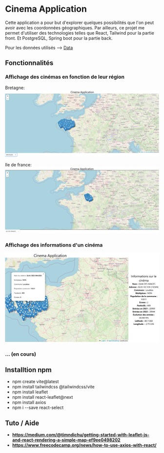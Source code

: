 # Cinema Application

Cette application a pour but d'explorer quelques possibilités que l'on peut avoir avec les coordonnées géographiques.
Par ailleurs, ce projet me permet d'utiliser des technologies telles que React, Tailwind pour la partie front. Et PostgreSQL, Spring boot
pour la partie back.

Pour les données utilisés --> [Data](Data/README.md)

## Fonctionnalités

### Affichage des cinémas en fonction de leur région

Bretagne:
![Carte Bretagne](public/assets/ReadMe_img/Bretagne.png)

Ile de france:
![Carte Bretagne](public/assets/ReadMe_img/Ile-de-france.png)

### Affichage des informations d'un cinéma
![Infomartions cinémas](public/assets/ReadMe_img/Information%20sur%20un%20cinema.png)

### ... (en cours)


## Installtion npm

- npm create vite@latest
- npm install tailwindcss @tailwindcss/vite
- npm install leaflet
- npm install react-leaflet@next
- npm install axios
- npm i --save react-select


## Tuto / Aide
- **https://medium.com/@timndichu/getting-started-with-leaflet-js-and-react-rendering-a-simple-map-ef9ee0498202**
- **https://www.freecodecamp.org/news/how-to-use-axios-with-react/**
